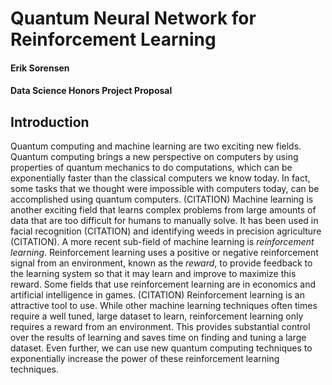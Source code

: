 # Quantum Neural Network for Reinforcement Learning

#### Erik Sorensen
#### Data Science Honors Project Proposal

## Introduction
<!-- Why reinforcement learning?
Why Neural Networks
Why Quantum Neural Networks? -->

Quantum computing and machine learning are two exciting new fields. Quantum computing brings a new perspective on computers by using properties of quantum mechanics to do computations, which can be exponentially faster than the classical computers we know today. In fact, some tasks that we thought were impossible with computers today, can be accomplished using quantum computers. (CITATION) Machine learning is another exciting field that learns complex problems from large amounts of data that are too difficult for humans to manually solve. It has been used in facial recognition (CITATION) and identifying weeds in precision agriculture (CITATION). A more recent sub-field of machine learning is *reinforcement learning*. Reinforcement learning uses a positive or negative reinforcement signal from an environment, known as the *reward*, to provide feedback to the learning system so that it may learn and improve to maximize this reward. Some fields that use reinforcement learning are in economics and artificial intelligence in games. (CITATION) Reinforcement learning is an attractive tool to use. While other machine learning techniques often times require a well tuned, large dataset to learn, reinforcement learning only requires a reward from an environment. This provides substantial control over the results of learning and saves time on finding and tuning a large dataset. Even further, we can use new quantum computing techniques to exponentially increase the power of these reinforcement learning techniques. <!-- expand on this further -->

<!-- ## Reinforcement learning
What is it? How is it used? How does it work? Why do we use it?

## Neural Networks
What is it? How is it used? How does it work? Why do we use it?

## Continuous Variable Quantum Computing
What is it? How is it used? How does it work? Why do we use it?

## Proposed Study
Here will go what we actually intend to do with these tools and why we chose to do what we did

## References


##### Notes
Provide lots of examples on how each of these tools has benefited humanity in the past or how they can be used to make it more easily understandable.

Then Provide the math behind how it works at a high level. -->
